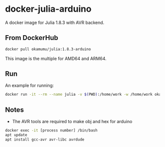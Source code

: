 # docker-julia-arduino

A docker image for Julia 1.8.3 with AVR backend.

## From DockerHub

```sh
docker pull okamumu/julia:1.8.3-arduino
```

This image is the multiple for AMD64 and ARM64.

## Run

An example for running:
```sh
docker run -it --rm --name julia -v $(PWD):/home/work -w /home/work okamumu/julia:1.8.3-arduino
```

## Notes

- The AVR tools are required to make obj and hex for arduino
```sh
docker exec -it [process number] /bin/bash
apt update
apt install gcc-avr avr-libc avrdude
```
